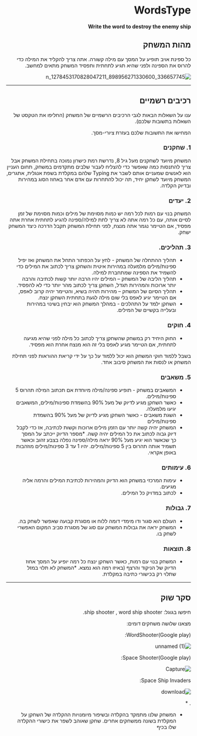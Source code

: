 <div dir='rtl' lang='he'>

# WordsType

**Write the word to destroy the enemy ship**

## מהות המשחק



כל ספינת אויב תופיע על המסך עם מילה קשורה. אתה צריך להקליד את המילה כדי להרוס את הספינה ולפני שהיא תגיע לתחתית ותפסיד 
 המשחק מתאים למחשב.



![336657745_898956271330600_1278453170828047211_n](https://user-images.githubusercontent.com/70629274/226705177-e082dde0-8043-4bbd-97a5-bbd0d069079e.jpg)


---


## רכיבים רשמיים

ענו על השאלות הבאות לגבי הרכיבים הרשמיים של המשחק
(החליפו את הטקסט של השאלות בתשובות שלכם).

המחישו את התשובות שלכם בעזרת ציורי-מסך.

### 1. שחקנים

המשחק מיועד לשחקנים מעל גיל 8, נדרשת רמת כישרון נמוכה בתחילת המשחק אבל צריך להתנסות כמה שאפשר כדי להצליח לעבור שלבים מתקדמים במשחק, תחום העניין הוא לאנשים שמעניים אותם לשבר את Typing שלהם במקלדת בשפת אנגלית, אתגרים, המשחק מיועד לשחקן יחיד, תה יכול להתחרות עם אדם אחר באחוז הסוג במהירות ובדיוק הקלדה.




### 2. יעדים


המשחק בנוי עם רמות לכל רמה יש כמות מסוימת של מילים וכמות מסוימת של זמן לסיים אותה, עם כל רמה אתה לא צריך לתת למילה/ספינה להגיע לתחתית אחרת אתה מפסיד, אם הטיימר נגמר אתה מנצח, לפני תחילת המשחק תקבל הדרכה כיצד המשחק ישחק. 




### 3. תהליכים.

* תהליך ההתחלה של המשחק - לחץ על הכפתור התחל את המשחק ואז יפיל ספינות/מילים מלמעלה במהירות איטית והשחקן צריך לכתוב את המילים כדי להשמיד את הספינה שמתחברת למילה.
*	תהליך הליבה של המשחק – המילים יהיו הרבה יותר קשות לכתיבה והרבה יותר ארוכות והמהירות תגדל, השחקן צריך לכתוב מהר יותר כדי לא להפסיד.
*	תהליך הסיום של המשחק – מהירות תהיה בשיא, והטיימר יהיה קרוב לאפס, אם הטיימר יגיע לאפס בלי שום מילה לגעת בתחתית השחקן ינצח.
* השחקן ילמד על התהלכים - במהלך המשחק הוא יבחין בשינוי במהירות ובעלייה בקשיים של המילים. 
 

### 4. חוקים
 
* החוק היחיד רק במשחק שהשחקן צריך לכתוב כל מילה לפני שהיא מגיעה לתחתית, אם הטיימר מגיע לאפס בלי זה הוא מנצח אחרת הוא מפסיד.
 
בשבל ללמוד חוקי המשחק הוא יכול ללמוד על כך על ידי קריאת ההוראות לפני תחילת המשחק או לנסות את המשחק סיבוב אחד.


### 5. משאבים

* המשאבים במשחק - תופיע ספינה/מילה מיוחדת אם תכתוב המילה תהרוס 5 ספינות/מילים. 
* כאשר השחקן מגיע לדיוק של מעל 90% בהשמדת ספינות/מילים, המשאבים יגיעו מלמעלה.
* השגת משאבים - כאשר השחקן מגיע לדיוק של מעל 90% בהשמדת ספינות/מילים
* המשחק יהיה קשה יותר עם הזמן מילים ארוכות וקשות לכתיבה, אז כדי לקבל דיוק גבוה לכתוב את כל המילים יהיה קשה.
*מספר הדיוק ייכתב על המסך כך שכאשר הוא יגיע מעל 90% יראה מילה/ספינה נפלה בצבע זהוב וכאשר תשמיד אותה תהרוס בין 5 ספינות/מילים.
יהיו 1 עד 3 ספינות/מילים מוזהבות באופן אקראי.


### 6. עימותים
 
* עימות המרכזי במשחק הוא הדיוק והמהירות לכתיבת המילים והרמה אליה מגיעים. 
* לכתוב במדויק כל המילים.              


### 7. גבולות

*  העולם הוא סגור ודו מימדי דומה ללוח או מסגרת קבועה שאפשר לשחק בה. 
* המשחק יראה את גבולות המשחק עם סוג של מסגרת סביב המקום האפשרי לשחק בו.


### 8. תוצאות

* המשחק בנוי עם רמות, כאשר השחקן ינצח כל רמה יופיע על המסך אחוז הדיוק של הניקוד והרצף (באיזו 
רמה הוא נמצא.
*המשחק לא תלוי במזל שתלוי רק בכישורי כתיבה במקלדת.
 
 
---
## סקר שוק

חיפשו בגוגל: ship shooter , word ship shooter.

מצאנו שלושה משחקים דומים:

WordShooter(Google play):
 
![unnamed (1)](https://user-images.githubusercontent.com/70629274/226705304-9a244f6e-0927-4373-b42b-a78975ff2621.jpg)



Space Shooter(Google play):

![Capture](https://user-images.githubusercontent.com/70629274/226705923-753f76aa-3494-419e-925f-8e83762017ae.PNG)




Space Ship Invaders:
 
![download](https://user-images.githubusercontent.com/70629274/226705698-cd6b9751-2cd0-45c6-b2ca-cd29a60fafcb.png)

.
* 
* המשחק שלנו מתמקד בהקלדה ובשיפור מיומנויות ההקלדה של השחקן על המקלדת בשונה ממשחקים אחרים. שחקן שאוהב לשפר את כישורי ההקלדה שלו בכיף



